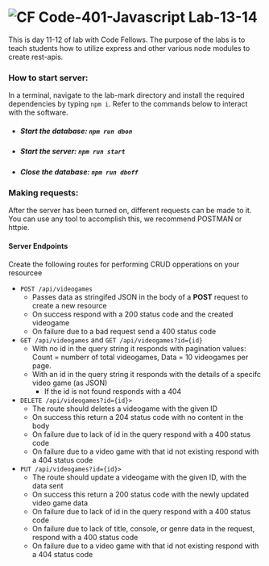 ![CF](https://camo.githubusercontent.com/70edab54bba80edb7493cad3135e9606781cbb6b/687474703a2f2f692e696d6775722e636f6d2f377635415363382e706e67) Code-401-Javascript Lab-13-14
===
This is day 11-12 of lab with Code Fellows. The purpose of the labs is to teach students how to utilize express and other various node modules to create rest-apis.
### How to start server:
In a terminal, navigate to the lab-mark directory and install the required dependencies by typing `npm i`. Refer to the commands below to interact with the software.
* ##### Start the database: `npm run dbon`
* ##### Start the server: `npm run start`
* ##### Close the database: `npm run dboff`
### Making requests:
After the server has been turned on, different requests can be made to it. You can use any tool to accomplish this, we recommend POSTMAN or httpie.
#### Server Endpoints
Create the following routes for performing CRUD opperations on your resourcee
* `POST /api/videogames`
  * Passes data as stringifed JSON in the body of a **POST** request to create a new resource
  * On success respond with a 200 status code and the created videogame
  * On failure due to a bad request send a 400 status code
* `GET /api/videogames` and `GET /api/videogames?id={id}`
  * With no id in the query string it responds with pagination values: Count = numberr of total videogames, Data = 10 videogames per page.
  * With an id in the query string it responds with the details of a specifc video game (as JSON)
    * If the id is not found responds with a 404
* `DELETE /api/videogames?id={id}>`
  * The route should deletes a videogame with the given ID
  * On success this return a 204 status code with no content in the body
  * On failure due to lack of id in the query respond with a 400 status code
  * On failure due to a video game with that id not existing respond with a 404 status code
* `PUT /api/videogames?id={id}>`
  * The route should update a videogame with the given ID, with the data sent
  * On success this return a 200 status code with the newly updated video game data
  * On failure due to lack of id in the query respond with a 400 status code
  * On failure due to lack of title, console, or genre data in the request, respond with a 400 status code
  * On failure due to a video game with that id not existing respond with a 404 status code
